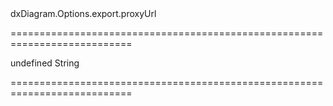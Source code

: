 <!--id-->dxDiagram.Options.export.proxyUrl<!--/id-->
===========================================================================
<!--default-->undefined<!--/default-->
<!--type-->String<!--/type-->
===========================================================================

<!--shortDescription-->

<!--/shortDescription-->

<!--fullDescription-->

<!--/fullDescription-->